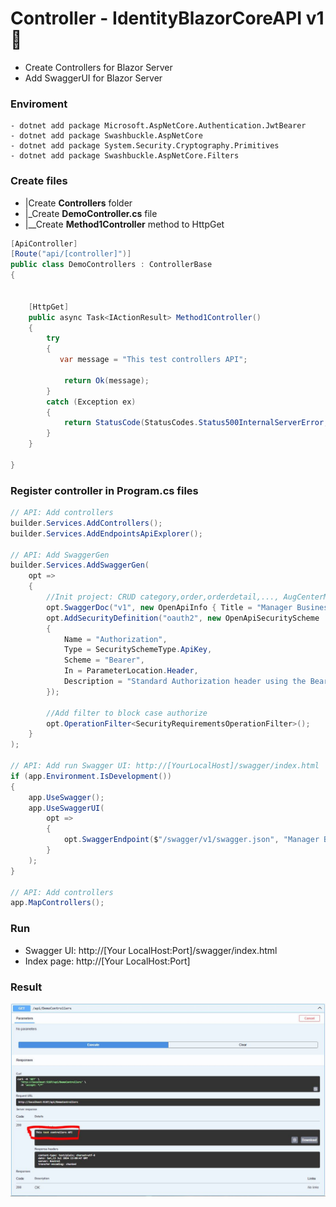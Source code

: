 <h1> Controller - IdentityBlazorCoreAPI v1 👋 </h1>

- Create Controllers for Blazor Server
- Add SwaggerUI for Blazor Server

<h3>Enviroment</h3>
 
````
- dotnet add package Microsoft.AspNetCore.Authentication.JwtBearer 
- dotnet add package Swashbuckle.AspNetCore
- dotnet add package System.Security.Cryptography.Primitives
- dotnet add package Swashbuckle.AspNetCore.Filters
````

<h3>Create files</h3>

- |Create **Controllers** folder
- |_Create **DemoController.cs** file
- |__Create **Method1Controller** method to HttpGet 

```c#
[ApiController]
[Route("api/[controller]")]
public class DemoControllers : ControllerBase
{


    [HttpGet]
    public async Task<IActionResult> Method1Controller()
    {
        try
        {
           var message = "This test controllers API";

            return Ok(message);
        }
        catch (Exception ex)
        {
            return StatusCode(StatusCodes.Status500InternalServerError, ex.Message);
        }
    }

}
```

<h3>Register controller in Program.cs files</h3>

```c#
// API: Add controllers
builder.Services.AddControllers();
builder.Services.AddEndpointsApiExplorer();

// API: Add SwaggerGen
builder.Services.AddSwaggerGen(
    opt =>
    {
        //Init project: CRUD category,order,orderdetail,..., AugCenterModel
        opt.SwaggerDoc("v1", new OpenApiInfo { Title = "Manager Business", Version = "v1" });
        opt.AddSecurityDefinition("oauth2", new OpenApiSecurityScheme
        {
            Name = "Authorization",
            Type = SecuritySchemeType.ApiKey,
            Scheme = "Bearer",
            In = ParameterLocation.Header,
            Description = "Standard Authorization header using the Bearer scheme (\"bearer {token}\")"
        });

        //Add filter to block case authorize
        opt.OperationFilter<SecurityRequirementsOperationFilter>();
    }
);

// API: Add run Swagger UI: http://[YourLocalHost]/swagger/index.html
if (app.Environment.IsDevelopment())
{
    app.UseSwagger();
    app.UseSwaggerUI(
        opt =>
        {
            opt.SwaggerEndpoint($"/swagger/v1/swagger.json", "Manager Business API V1");
        }
    );
}

// API: Add controllers
app.MapControllers();
```

<h3>Run</h3>

- Swagger UI: http://[Your LocalHost:Port]/swagger/index.html
- Index page: http://[Your LocalHost:Port]

<h3>Result</h3>

![alt text](https://github.com/liuvt/IdentityBlazorCoreAPI/blob/main/Documents/Libraries/01_result.JPG)